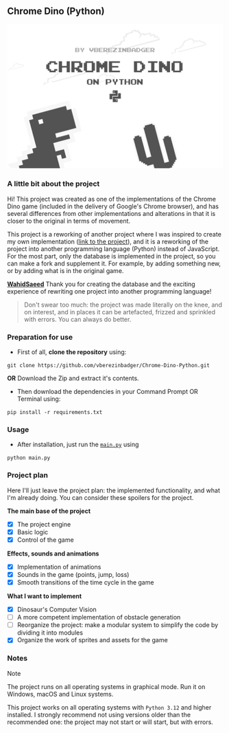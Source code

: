 ## Chrome Dino (Python)

![Project Splash](https://github.com/vberezinbadger/Chrome-Dino-Python/blob/main/assets/splash-dino.png?raw=true)

### A little bit about the project

Hi! This project was created as one of the implementations of the Chrome Dino game (included in the delivery of Google's Chrome browser), and has several differences from other implementations and alterations in that it is closer to the original in terms of movement.

This project is a reworking of another project where I was inspired to create my own implementation ([link to the project](https://github.com/WahidSaeed/Chrome-Dino-JS)), and it is a reworking of the project into another programming language (Python) instead of JavaScript. For the most part, only the database is implemented in the project, so you can make a fork and supplement it. For example, by adding something new, or by adding what is in the original game.

**[WahidSaeed](https://github.com/WahidSaeed/Chrome-Dino-JS)** Thank you for creating the database and the exciting experience of rewriting one project into another programming language!

> Don't swear too much: the project was made literally on the knee, and on interest, and in places it can be artefacted, frizzed and sprinkled with errors. You can always do better.

### Preparation for use

-	First of all, **clone the repository** using:
```
git clone https://github.com/vberezinbadger/Chrome-Dino-Python.git
```
**OR**
Download the Zip and extract it's contents.

-	Then download the dependencies in your Command Prompt OR Terminal using:
```
pip install -r requirements.txt
```

### Usage

-	After installation, just run the [`main.py`](https://github.com/vberezinbadger/Chrome-Dino-Python/blob/main/main.py) using
```
python main.py
```

### Project plan

Here I'll just leave the project plan: the implemented functionality, and what I'm already doing. You can consider these spoilers for the project.

**The main base of the project**
- [x] The project engine
- [x] Basic logic
- [x] Control of the game

**Effects, sounds and animations**
- [x] Implementation of animations
- [x] Sounds in the game (points, jump, loss)
- [x] Smooth transitions of the time cycle in the game

**What I want to implement**
- [x] Dinosaur's Computer Vision
- [ ] A more competent implementation of obstacle generation
- [ ] Reorganize the project: make a modular system to simplify the code by dividing it into modules
- [x] Organize the work of sprites and assets for the game

### Notes

> [!NOTE]
> The project runs on all operating systems in graphical mode. Run it on Windows, macOS and Linux systems.

This project works on all operating systems with `Python 3.12` and higher installed. I strongly recommend not using versions older than the recommended one: the project may not start or will start, but with errors.
